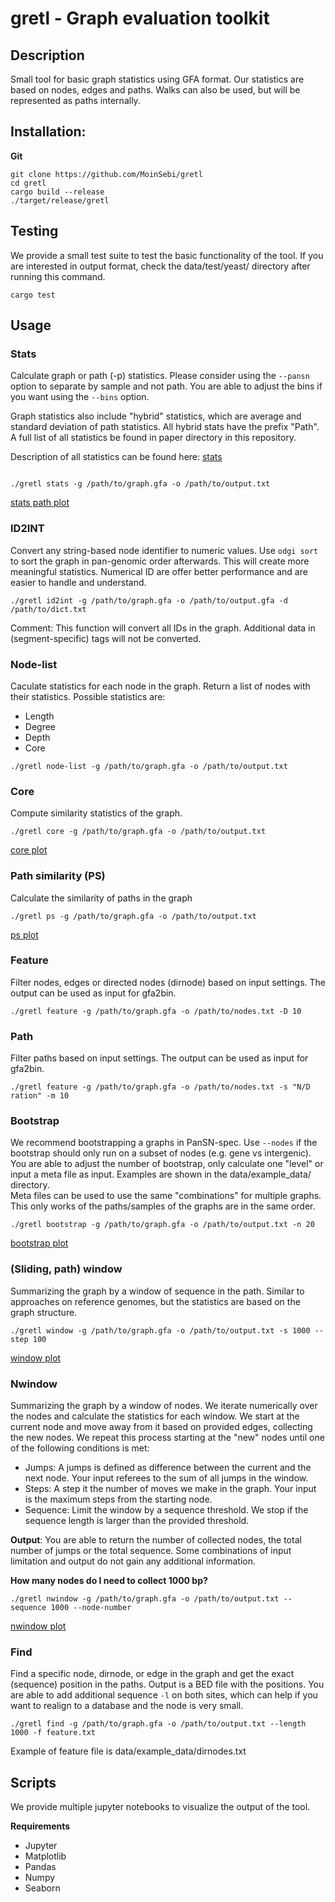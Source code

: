 # gretl - Graph evaluation toolkit
## Description 
Small tool for basic graph statistics using GFA format. Our statistics are based on nodes, edges and paths. Walks can also be used, but will be represented as paths internally. 

## Installation: 

**Git**  
```
git clone https://github.com/MoinSebi/gretl  
cd gretl   
cargo build --release  
./target/release/gretl  
```
## Testing
We provide a small test suite to test the basic functionality of the tool. If you are interested in output format, check the data/test/yeast/ directory after running this command.

```
cargo test
```

## Usage
### Stats

Calculate graph or path (-p) statistics. Please consider using the ```--pansn``` option to separate by sample and not path. You are able to adjust the bins if you want using the ```--bins``` option.  

Graph statistics also include "hybrid" statistics, which are average and standard deviation of path statistics. All hybrid stats have the prefix "Path". A full list of all statistics be found in paper directory in this repository. 

Description of all statistics can be found here: [stats](paper/stats_explained.md)

```text

./gretl stats -g /path/to/graph.gfa -o /path/to/output.txt
```
[stats path plot](scripts/plots/stats.path.scatter.pdf)


### ID2INT
Convert any string-based node identifier to numeric values. Use ```odgi sort``` to sort the graph in pan-genomic order afterwards. This will create more meaningful statistics. Numerical ID are offer better performance and are easier to handle and understand.  

```
./gretl id2int -g /path/to/graph.gfa -o /path/to/output.gfa -d /path/to/dict.txt
```

Comment: 
This function will convert all IDs in the graph. Additional data in (segment-specific) tags will not be converted. 


### Node-list
Caculate statistics for each node in the graph. Return a list of nodes with their statistics. 
Possible statistics are: 
- Length
- Degree
- Depth
- Core

```text
./gretl node-list -g /path/to/graph.gfa -o /path/to/output.txt
```

### Core
Compute similarity statistics of the graph. 

```
./gretl core -g /path/to/graph.gfa -o /path/to/output.txt
```
[core plot](scripts/plots/pancore.pdf)


### Path similarity (PS)

Calculate the similarity of paths in the graph

```
./gretl ps -g /path/to/graph.gfa -o /path/to/output.txt
```

[ps plot](scripts/plots/ps.similarity_path.seq.pdf)






### Feature
Filter nodes, edges or directed nodes (dirnode) based on input settings. The output can be used as input for gfa2bin. 

```text
./gretl feature -g /path/to/graph.gfa -o /path/to/nodes.txt -D 10 
```
### Path
Filter paths based on input settings. The output can be used as input for gfa2bin.

```text
./gretl feature -g /path/to/graph.gfa -o /path/to/nodes.txt -s "N/D ration" -m 10
```

### Bootstrap

We recommend bootstrapping a graphs in PanSN-spec. Use ```--nodes``` if the bootstrap should only run on a subset of nodes (e.g. gene vs intergenic).  
You are able to adjust the number of bootstrap, only calculate one "level" or input a meta file as input. Examples are shown in the data/example_data/ directory.  
Meta files can be used to use the same "combinations" for multiple graphs. This only works of the paths/samples of the graphs are in the same order. 
```
./gretl bootstrap -g /path/to/graph.gfa -o /path/to/output.txt -n 20 
```
[bootstrap plot](scripts/plots/bootstrap.pdf)

### (Sliding, path) window
Summarizing the graph by a window of sequence in the path. Similar to approaches on reference genomes, but the statistics are based on the graph structure.


````
./gretl window -g /path/to/graph.gfa -o /path/to/output.txt -s 1000 --step 100
````
[window plot](scripts/plots/analysis.window.pdf)



### Nwindow
Summarizing the graph by a window of nodes. We iterate numerically over the nodes and calculate the statistics for each window. We start at the current node and move away from it based on provided edges, collecting the new nodes. We repeat this process starting at the "new" nodes until one of the following conditions is met:

- Jumps: A jumps is defined as difference between the current and the next node. Your input referees to the sum of all jumps in the window.
- Steps: A step it the number of moves we make in the graph. Your input is the maximum steps from the starting node. 
- Sequence: Limit the window by a sequence threshold. We stop if the sequence length is larger than the provided threshold. 

**Output**: You are able to return the number of collected nodes, the total number of jumps or the total sequence. Some combinations of input limitation and output do not gain any additional information. 


**How many nodes do I need to collect 1000 bp?**
```text
./gretl nwindow -g /path/to/graph.gfa -o /path/to/output.txt --sequence 1000 --node-number
```
[nwindow plot](scripts/plots/nwindow.node.pdf)


### Find
Find a specific node, dirnode, or edge in the graph and get the exact (sequence) position in the paths. Output is a BED file with the positions. You are able to add additional sequence ```-l``` on both sites, which can help if you want to realign to a database and the node is very small. 
```text
./gretl find -g /path/to/graph.gfa -o /path/to/output.txt --length 1000 -f feature.txt 
```
Example of feature file is data/example_data/dirnodes.txt


## Scripts 
We provide multiple jupyter notebooks to visualize the output of the tool. 

**Requirements**
- Jupyter
- Matplotlib
- Pandas
- Numpy
- Seaborn

